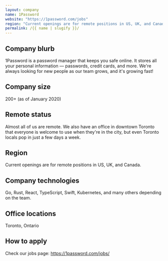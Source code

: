 ```yaml
---
layout: company
name: 1Password
website: "https://1password.com/jobs"
region: "Current openings are for remote positions in US, UK, and Canada."
permalink: /{{ name | slugify }}/
---
```


## Company blurb

1Password is a password manager that keeps you safe online. It stores all your personal information — passwords, credit cards, and more. We're always looking for new people as our team grows, and it's growing fast!

## Company size

200+ (as of January 2020)

## Remote status

Almost all of us are remote. We also have an office in downtown Toronto that everyone is welcome to use when they're in the city, but even Toronto locals pop in just a few days a week.

## Region

Current openings are for remote positions in US, UK, and Canada.

## Company technologies

Go, Rust, React, TypeScript, Swift, Kubernetes, and many others depending on the team.

## Office locations

Toronto, Ontario

## How to apply

Check our jobs page: https://1password.com/jobs/